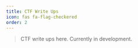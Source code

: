 ```yaml
---
title: CTF Write Ups
icon: fas fa-flag-checkered
order: 2
---
```


> CTF write ups here. Currently in development.

